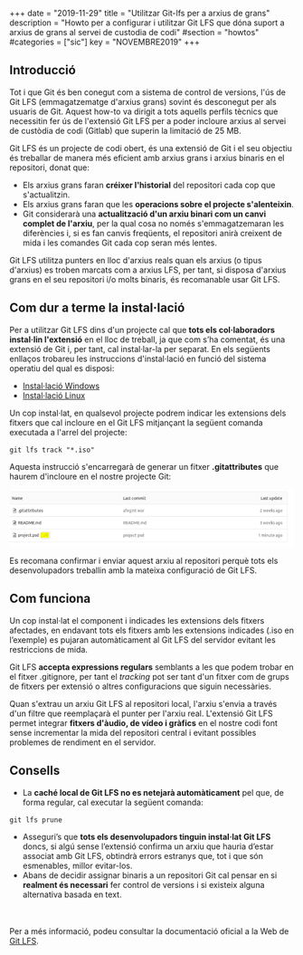 +++
date        = "2019-11-29"
title       = "Utilitzar Git-lfs per a arxius de grans"
description = "Howto per a configurar i utilitzar Git LFS que dóna suport a arxius de grans al servei de custodia de codi"
#section     = "howtos"
#categories  = ["sic"]
key         = "NOVEMBRE2019"
+++

## Introducció

Tot i que Git és ben conegut com a sistema de control de versions, l'ús de Git LFS (emmagatzematge d'arxius grans) sovint és desconegut per als usuaris de Git. Aquest how-to va dirigit a tots aquells perfils tècnics que necessitin fer ús de l'extensió Git LFS per a poder incloure arxius al servei de custòdia de codi (Gitlab) que superin la limitació de 25 MB.

Git LFS és un projecte de codi obert, és una extensió de Git i el seu objectiu és treballar de manera més eficient amb arxius grans i arxius binaris en el repositori, donat que:

- Els arxius grans faran **créixer l'historial** del repositori cada cop que s'actualitzin.
- Els arxius grans faran que les **operacions sobre el projecte s'alenteixin**.
- Git considerarà una **actualització d'un arxiu binari com un canvi complet de l'arxiu**, per la qual cosa no només s'emmagatzemaran les diferències i, si es fan canvis freqüents, el repositori anirà creixent de mida i les comandes Git cada cop seran més lentes.

Git LFS utilitza punters en lloc d'arxius reals quan els arxius (o tipus d'arxius) es troben marcats com a arxius LFS, per tant, si disposa d'arxius grans en el seu repositori i/o molts binaris, és recomanable usar Git LFS.

## Com dur a terme la instal·lació

Per a utilitzar Git LFS dins d'un projecte cal que **tots els col·laboradors instal·lin l'extensió** en el lloc de treball, ja que com s’ha comentat, és una extensió de Git i, per tant, cal instal·lar-la per separat. En els següents enllaços trobareu les instruccions d'instal·lació en funció del sistema operatiu del qual es disposi:

* [Instal·lació Windows](https://github.com/git-lfs/git-lfs/wiki/Installation#windows)
* [Instal·lació Linux](https://github.com/git-lfs/git-lfs/wiki/Installation#debian-and-ubuntu)

Un cop instal·lat, en qualsevol projecte podrem indicar les extensions dels fitxers que cal incloure en el Git LFS mitjançant la següent comanda executada a l'arrel del projecte:

```
git lfs track "*.iso"
```

Aquesta instrucció s'encarregarà de generar un fitxer **.gitattributes** que haurem d'incloure en el nostre projecte Git:

![Git-lfs](/related/sic/git-lfs.png)
<br/>

Es recomana confirmar i enviar aquest arxiu al repositori perquè tots els desenvolupadors treballin amb la mateixa configuració de Git LFS.

## Com funciona

Un cop instal·lat el component i indicades les extensions dels fitxers afectades, en endavant tots els fitxers amb les extensions indicades (.iso en l’exemple) es pujaran automàticament al Git LFS del servidor evitant les restriccions de mida.

Git LFS **accepta expressions regulars** semblants a les que podem trobar en el fitxer .gitignore, per tant el _tracking_ pot ser tant d'un fitxer com de grups de fitxers per extensió o altres configuracions que siguin necessàries.

Quan s'extrau un arxiu Git LFS al repositori local, l'arxiu s'envia a través d'un filtre que reemplaçarà el punter per l'arxiu real.
L'extensió Git LFS permet integrar **fitxers d'àudio, de vídeo i gràfics** en el nostre codi font sense incrementar la mida del repositori central i evitant possibles problemes de rendiment en el servidor.

## Consells

- La **caché local de Git LFS no es netejarà automàticament** pel que, de forma regular, cal executar la següent comanda:
```
git lfs prune
```
- Asseguri’s que **tots els desenvolupadors tinguin instal·lat Git LFS** doncs, si algú sense l’extensió confirma un arxiu que hauria d’estar associat amb Git LFS, obtindrà errors estranys que, tot i que són esmenables, millor evitar-los.
- Abans de decidir assignar binaris a un repositori Git cal pensar en si **realment és necessari** fer control de versions i si existeix alguna alternativa basada en text.

<br/><br/>
Per a més informació, podeu consultar la documentació oficial a la Web de [Git LFS](https://docs.gitlab.com/ee/workflow/lfs/manage_large_binaries_with_git_lfs.html).

